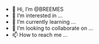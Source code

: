- 👋 Hi, I’m @BREEMES
- 👀 I’m interested in ...
- 🌱 I’m currently learning ...
- 💞️ I’m looking to collaborate on ...
- 📫 How to reach me ...

<!---
BREEMES/BREEMES is a ✨ special ✨ repository because its `README.md` (this file) appears on your GitHub profile.
You can click the Preview link to take a look at your changes.
--->
